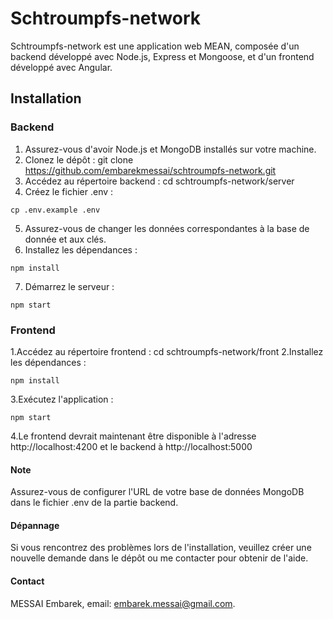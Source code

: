 # Schtroumpfs-network
Schtroumpfs-network est une application web MEAN, composée d'un backend développé avec Node.js, Express et Mongoose, et d'un frontend développé avec Angular.

## Installation
### Backend

1. Assurez-vous d'avoir Node.js et MongoDB installés sur votre machine.
2. Clonez le dépôt : git clone https://github.com/embarekmessai/schtroumpfs-network.git
3. Accédez au répertoire backend : cd schtroumpfs-network/server
4. Créez le fichier .env :
```
cp .env.example .env
```
5. Assurez-vous de changer les données correspondantes à la base de donnée et aux clés.
6. Installez les dépendances : 
```
npm install
```
7. Démarrez le serveur : 
```
npm start
```


### Frontend

1.Accédez au répertoire frontend : cd schtroumpfs-network/front
2.Installez les dépendances : 
```
npm install
```
3.Exécutez l'application : 
```
npm start
```
4.Le frontend devrait maintenant être disponible à l'adresse http://localhost:4200 et le backend à http://localhost:5000

#### Note
Assurez-vous de configurer l'URL de votre base de données MongoDB dans le fichier .env de la partie backend.

#### Dépannage
Si vous rencontrez des problèmes lors de l'installation, veuillez créer une nouvelle demande dans le dépôt ou me contacter pour obtenir de l'aide.

#### Contact
MESSAI Embarek, email: embarek.messai@gmail.com.


